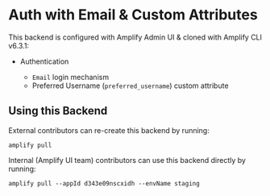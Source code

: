 # Auth with Email & Custom Attributes

This backend is configured with Amplify Admin UI & cloned with Amplify CLI v6.3.1:

- Authentication

  - `Email` login mechanism
  - Preferred Username (`preferred_username`) custom attribute

## Using this Backend

External contributors can re-create this backend by running:

```shell
amplify pull
```

Internal (Amplify UI team) contributors can use this backend directly by running:

```shell
amplify pull --appId d343e09nscxidh --envName staging
```
